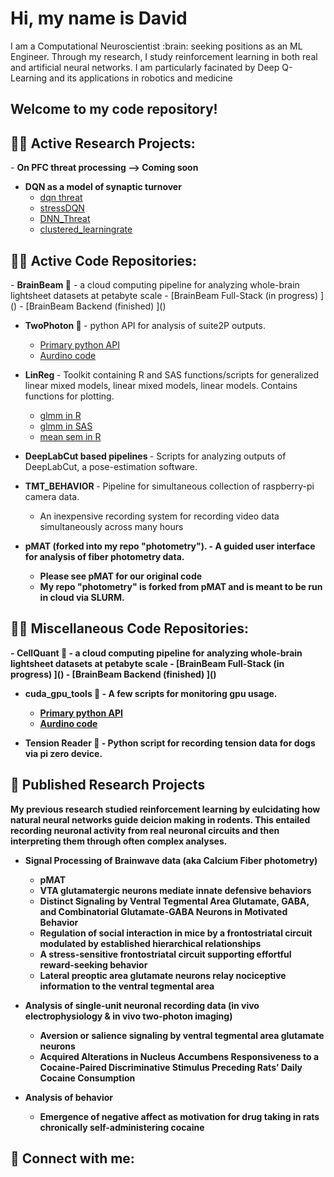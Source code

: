 <h1> Hi, my name is David </h1>
I am a Computational Neuroscientist :brain: seeking positions as an ML Engineer. Through my research, I study reinforcement learning in both real and artificial neural networks. I am particularly facinated by Deep Q-Learning and its applications in robotics and medicine </a>
<h2> Welcome to my code repository! </h2> 

<h2> 👨‍🔬 Active Research Projects:</h2>
- <b> On PFC threat processing --> Coming soon </b>

- <b> DQN as a model of synaptic turnover </b>
  - [dqn threat ]()
  - [stressDQN]()
  - [DNN_Threat]()
  - [clustered_learningrate]()

<h2>👨‍💻 Active Code Repositories:</h2>
- <b> BrainBeam 🔦</b> - a cloud computing pipeline for analyzing whole-brain lightsheet datasets at petabyte scale
  - [BrainBeam Full-Stack (in progress) ]()
  - [BrainBeam Backend (finished) ]()

- <b> TwoPhoton 🔬 </b> - python API for analysis of suite2P outputs. 
  - [Primary python API]()
  - [Aurdino code]()

- <b> LinReg </b> - Toolkit containing R and SAS functions/scripts for generalized linear mixed models, linear mixed models, linear models. Contains functions for plotting.
  - [glmm in R]()
  - [glmm in SAS]()
  - [mean sem in R]()
 
- <b> DeepLabCut based pipelines </b> - Scripts for analyzing outputs of DeepLabCut, a pose-estimation software.

- <b> TMT_BEHAVIOR </b> - Pipeline for simultaneous collection of raspberry-pi camera data.
  - An inexpensive recording system for recording video data simultaneously across many hours
 
- <b> pMAT (forked into my repo "photometry"). - A guided user interface for analysis of fiber photometry data.
  - Please see pMAT for our original code
  - My repo "photometry" is forked from pMAT and is meant to be run in cloud via SLURM. 

<h2>👨‍💻 Miscellaneous Code Repositories:</h2>
- <b> CellQuant 🔦</b> - a cloud computing pipeline for analyzing whole-brain lightsheet datasets at petabyte scale
  - [BrainBeam Full-Stack (in progress) ]()
  - [BrainBeam Backend (finished) ]()

- <b> cuda_gpu_tools 🔬 </b> - A few scripts for monitoring gpu usage.  
  - [Primary python API]()
  - [Aurdino code]()
 
- <b> Tension Reader 🐶 </b> - Python script for recording tension data for dogs via pi zero device. 

<h2>📰 Published Research Projects </h2>
My previous research studied reinforcement learning by eulcidating how natural neural networks guide deicion making in rodents. This entailed recording neuronal activity from real neuronal circuits and then interpreting them through often complex analyses.  

- <b> Signal Processing of Brainwave data (aka Calcium Fiber photometry) </b>
  - pMAT
  - VTA glutamatergic neurons mediate innate defensive behaviors
  - Distinct Signaling by Ventral Tegmental Area Glutamate, GABA, and Combinatorial Glutamate-GABA Neurons in Motivated Behavior
  - Regulation of social interaction in mice by a frontostriatal circuit modulated by established hierarchical relationships
  - A stress-sensitive frontostriatal circuit supporting effortful reward-seeking behavior
  - Lateral preoptic area glutamate neurons relay nociceptive information to the ventral tegmental area

- <b> Analysis of single-unit neuronal recording data (in vivo electrophysiology & in vivo two-photon imaging) </b>
  - Aversion or salience signaling by ventral tegmental area glutamate neurons
  - Acquired Alterations in Nucleus Accumbens Responsiveness to a Cocaine-Paired Discriminative Stimulus Preceding Rats’ Daily Cocaine Consumption
 
- <b> Analysis of behavior </b>
  - Emergence of negative affect as motivation for drug taking in rats chronically self-administering cocaine  

<h2> 🤳 Connect with me:</h2>

